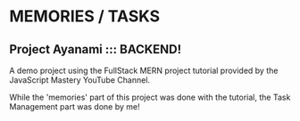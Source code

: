 <h1>MEMORIES / TASKS</h1>
<h2>Project Ayanami ::: BACKEND!</h2> 
<p>A demo project using the FullStack MERN project tutorial provided by the JavaScript Mastery YouTube Channel. </p>
<p>While the 'memories' part of this project was done with the tutorial, the Task Management part was done by me!</p>
